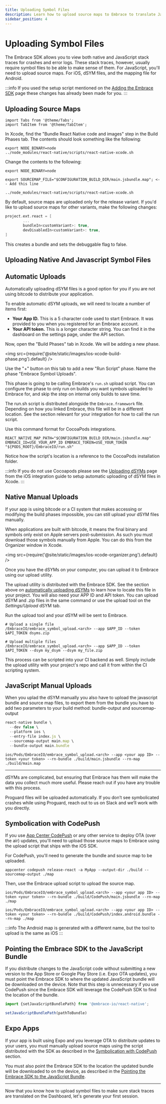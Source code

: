 ```yaml
---
title: Uploading Symbol Files
description: Learn how to upload source maps to Embrace to translate JavaScript stack traces for your React Native application
sidebar_position: 4
---
```


# Uploading Symbol Files

The Embrace SDK allows you to view both native and JavaScript stack traces for crashes and error logs.
These stack traces, however, usually require symbol files to be able to make sense of them.
For JavaScript, you'll need to upload source maps. For iOS, dSYM files, and the mapping file for Android.  

:::info
If you used the setup script mentioned on the [Adding the Embrace SDK](/react-native/5x/integration/add-embrace-sdk) page these changes has already been made for you.
:::

## Uploading Source Maps

```mdx-code-block
import Tabs from '@theme/Tabs';
import TabItem from '@theme/TabItem';
```

<Tabs groupId="platform" queryString="platform">
<TabItem value="ios" label="iOS">

In Xcode, find the "Bundle React Native code and images" step in the Build Phases tab.
The contents should look something like the following:

```shell-session
export NODE_BINARY=node
../node_modules/react-native/scripts/react-native-xcode.sh
```

Change the contents to the following:

```shell-session
export NODE_BINARY=node

export SOURCEMAP_FILE="$CONFIGURATION_BUILD_DIR/main.jsbundle.map"; <-- Add this line

../node_modules/react-native/scripts/react-native-xcode.sh
```

</TabItem>
<TabItem value="android" label="Android">
  By default, source maps are uploaded only for the release variant.
  If you'd like to upload source maps for other variants, make the following changes:

  ```groovy
  project.ext.react = [
          ...
          bundleIn<customVariant>: true,
          devDisabledIn<customVariant>: true,
  ]
  ```

  This creates a bundle and sets the debuggable flag to false.
</TabItem>
</Tabs>

## Uploading Native And Javascript Symbol Files

<Tabs groupId="platform" queryString="platform">
<TabItem value="ios" label="iOS">

## Automatic Uploads

Automatically uploading dSYM files is a good option for you if you are not using bitcode to distribute your application.

To enable automatic dSYM uploads, we will need to locate a number of items first:

- **Your App ID.** This is a 5 character code used to start Embrace. It was provided to you when you registered for an Embrace account.
- **Your API token.** This is a longer character string. You can find it in the dashboard on the settings page, under the API section.

Now, open the "Build Phases" tab in Xcode. We will be adding a new phase.

<img src={require('@site/static/images/ios-xcode-build-phase.png').default} />

Use the "+" button on this tab to add a new "Run Script" phase. Name the phase "Embrace Symbol Uploads".

This phase is going to be calling Embrace's `run.sh` upload script. You can configure the phase to only run on builds you want symbols uploaded to Embrace for, and skip the step on internal only builds to save time.

The run.sh script is distributed alongside the `Embrace.framework` file. Depending on how you linked Embrace, this file will be in a different location.
See the section relevant for your integration for how to call the run script.

Use this command format for CocoaPods integrations.

```shell-session
REACT_NATIVE_MAP_PATH="$CONFIGURATION_BUILD_DIR/main.jsbundle.map" EMBRACE_ID=USE_YOUR_APP_ID EMBRACE_TOKEN=USE_YOUR_TOKEN "${PODS_ROOT}/EmbraceIO/run.sh"
```

Notice how the script's location is a reference to the CocoaPods installation folder.

:::info
If you do not use Cocoapods please see the [Uploading dSYMs](/ios/5x/integration/dsym-upload) page from the iOS integration guide to setup automatic uploading of dSYM files in Xcode.
:::

## Native Manual Uploads

If your app is using bitcode or a CI system that makes accessing or modifying the build phases impossible, you can still upload your dSYM files manually.

When applications are built with bitcode, it means the final binary and symbols only exist on Apple servers post-submission. As such you must download those symbols manually from Apple. You can do this from the Organizer window in Xcode.

<img src={require('@site/static/images/ios-xcode-organizer.png').default} />

Once you have the dSYMs on your computer, you can upload it to Embrace using our upload utility.  

The upload utility is distributed with the Embrace SDK. See the section above on [automatically uploading dSYMs](/ios/5x/integration/dsym-upload#automatic-uploads) to learn how to locate this file in your project. You will also need your APP ID and API token. You can upload dSYM and .zip files in the same command or use the upload tool on the *Settings/Upload* dSYM tab.

Run the upload tool and your dSYM will be sent to Embrace.

```shell-session
# Upload a single file
/EmbraceIO/embrace_symbol_upload.<arch> --app $APP_ID --token $API_TOKEN dsyms.zip

# Upload multiple files
/EmbraceIO/embrace_symbol_upload.<arch> --app $APP_ID --token $API_TOKEN --dsym my_dsym --dsym my_file.zip
```

This process can be scripted into your CI backend as well. Simply include the upload utility with your project's repo and call it from within the CI scripting system.

## JavaScript Manual Uploads

When you uplad the dSYM manually you also have to upload the javascript bundle and source map files, to export them from the bundle you have to add two parameters to your build method: bundle-output and sourcemap-output

```javascript
react-native bundle \
  --dev false \
  --platform ios \
  --entry-file index.js \
  --sourcemap-output main.map \
  --bundle-output main.bundle
```

```shell-session
ios/Pods/EmbraceIO/embrace_symbol_upload.<arch> --app <your app ID> --token <your token> --rn-bundle ./build/main.jsbundle --rn-map ./build/main.map
```

---  

dSYMs are complicated, but ensuring that Embrace has them will make the data you collect much more useful. Please reach out if you have any trouble with this process.
</TabItem>
<TabItem value="android" label="Android">

Proguard files will be uploaded automatically.
If you don’t see symbolicated crashes while using Proguard, reach out to us on Slack and we’ll work with you directly.

</TabItem>

</Tabs>

## Symbolication with CodePush

If you use [App Center CodePush](https://docs.microsoft.com/en-us/appcenter/distribution/codepush/) or any other service to deploy OTA (over the air) updates,
you'll need to upload those source maps to Embrace using the upload script that ships with the iOS SDK.

For CodePush, you'll need to generate the bundle and source map to be uploaded.

```shell-session
appcenter codepush release-react -a MyApp --output-dir ./build --sourcemap-output ./map
``` 

Then, use the Embrace upload script to upload the source map.

<Tabs groupId="platform" queryString="platform">
<TabItem value="ios" label="iOS">

```shell-session
ios/Pods/EmbraceIO/embrace_symbol_upload.<arch> --app <your app ID> --token <your token> --rn-bundle ./build/CodePush/main.jsbundle --rn-map ./map
```

</TabItem>
<TabItem value="android" label="Android">

```shell-session
ios/Pods/EmbraceIO/embrace_symbol_upload.<arch> --app <your app ID> --token <your token> --rn-bundle ./build/CodePush/index.android.bundle --rn-map ./map
```

:::info
The Android map is generated with a different name, but the tool to upload is the same as iOS
:::

</TabItem>
</Tabs>

## Pointing the Embrace SDK to the JavaScript Bundle

If you distribute changes to the JavaScript code without submitting a new version to the App Store or Google Play Store (i.e. Expo OTA updates),
you must point the Embrace SDK to where the updated JavaScript bundle will be downloaded on the device.
Note that this step is unnecessary if you use CodePush since the Embrace SDK will leverage the CodePush SDK to find the location of the bundle.

```javascript
import {setJavaScriptBundlePath} from '@embrace-io/react-native';

setJavaScriptBundlePath(pathToBundle)
```

## Expo Apps

If your app is built using Expo and you leverage OTA to distribute updates to your users, you must manually upload source maps using the script distributed with the SDK
as described in the [Symbolication with CodePush](/react-native/5x/integration/upload-symbol-files#symbolication-with-codepush) section.

You must also point the Embrace SDK to the location the updated bundle will be downloaded to on the device, as described in the [Pointing the Embrace SDK to the JavaScript Bundle](/react-native/5x/integration/upload-symbol-files#pointing-the-embrace-sdk-to-the-javascript-bundle).

---

Now that you know how to upload symbol files to make sure stack traces are translated on the Dashboard, let's generate your first session.  
